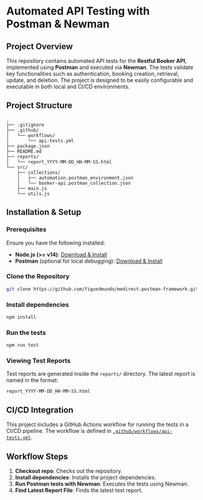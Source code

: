 # Automated API Testing with Postman & Newman

## Project Overview
This repository contains automated API tests for the **Restful Booker API**, implemented using **Postman** and executed via **Newman**. The tests validate key functionalities such as authentication, booking creation, retrieval, update, and deletion. The project is designed to be easily configurable and executable in both local and CI/CD environments.

## Project Structure
```
.
├── .gitignore
├── .github/
│   └── workflows/
│       └── api-tests.yml
├── package.json
├── README.md
├── reports/
│   └── report_YYYY-MM-DD_HH-MM-SS.html
└── src/
    ├── collections/
    │   ├── automation.postman_environment.json
    │   └── booker-api.postman_collection.json
    ├── main.js
    └── utils.js
```



## Installation & Setup

### Prerequisites
Ensure you have the following installed:
- **Node.js (>= v14)**: [Download & Install](https://nodejs.org/)
- **Postman** (optional for local debugging): [Download & Install](https://www.postman.com/)

### Clone the Repository
```sh
git clone https://github.com/figuedmundo/medirect-postman-framework.git && cd medirect-postman-framework
```

### Install dependencies
```sh
npm install
```

### Run the tests
```sh
npm run test
```

### Viewing Test Reports
Test reports are generated inside the `reports/` directory. The latest report is named in the format:
```
report_YYYY-MM-DD_HH-MM-SS.html
```

## CI/CD Integration
This project includes a GitHub Actions workflow for running the tests in a CI/CD pipeline. The workflow is defined in [`.github/workflows/api-tests.yml`](.github/workflows/api-tests.yml).


## Workflow Steps
1. **Checkout repo**: Checks out the repository.
2. **Install dependencies**: Installs the project dependencies.
3. **Run Postman tests with Newman**: Executes the tests using Newman.
5. **Find Latest Report File**: Finds the latest test report.
